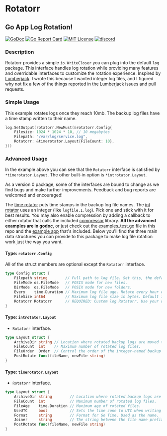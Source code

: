 
# Rotatorr

## Go App Log Rotation!

[![GoDoc](https://godoc.org/golift.io/rotatorr/svc?status.svg)](https://godoc.org/golift.io/rotatorr)
[![Go Report Card](https://goreportcard.com/badge/golift.io/rotatorr)](https://goreportcard.com/report/golift.io/rotatorr)
[![MIT License](http://img.shields.io/:license-mit-blue.svg)](https://github.com/golift/rotatorr/blob/master/LICENSE)
[![discord](https://badgen.net/badge/icon/Discord?color=0011ff&label&icon=https://simpleicons.now.sh/discord/eee "GoLift Discord")](https://golift.io/discord)

### Description

Rotatorr provides a simple `io.WriteCloser` you can plug into the default `log`
package. This interface handles log rotation while providing many features and
overridable interfaces to customize the rotation experience. Inspired by
[Lumberjack](https://github.com/natefinch/lumberjack). I wrote this because I
wanted integer log files, and I figured why not fix a few of the things
reported in the Lumberjack issues and pull requests.

### Simple Usage

This example rotates logs once they reach 10mb. The backup log files have a
time stamp written to their name.
```go
log.SetOutput(rotatorr.NewMust(&rotatorr.Config{
	Filesize: 1024 * 1024 * 10, // 10 megabytes
	Filepath: "/var/log/service.log",
	Rotatorr: &timerotator.Layout{FileCount: 10},
}))
```

### Advanced Usage

In the example above you can see that the `Rotatorr` interface is satisfied by
`*timerotator.Layout`. The other built-in option is `*introtator.Layout`.

As a version 0 package, some of the interfaces are bound to change as we find bugs
and make further improvements. Feedback and bug reports are welcomed and encouraged!

The [time rotator](https://pkg.go.dev/golift.io/rotatorr/timerotator)
puts time stamps in the backup log file names.
The [int rotator](https://pkg.go.dev/golift.io/rotatorr/introtator)
uses an integer (like `logfile.1.log`). Pick one and stick with it for best results.
You may also enable compression by adding a callback to either rotator that calls
the included [compressor](https://pkg.go.dev/golift.io/rotatorr/compressor) library.
**All the advanced examples are in [godoc](https://pkg.go.dev/golift.io/rotatorr)**,
or just check out the [examples_test.go](examples_test.go) file in this repo and the
[example app](cmd/exampleapp/main.go) that's included.
Below you'll find the three main data structures you can provide to this
package to make log file rotation work just the way you want.

#### Type: `rotatorr.Config`

All of the struct members are optional except the `Rotatorr` interface.

```go
type Config struct {
	Filepath string        // Full path to log file. Set this, the default is lousy.
	FileMode os.FileMode   // POSIX mode for new files.
	DirMode  os.FileMode   // POSIX mode for new folders.
	Every    time.Duration // Maximum log file age. Rotate every hour or day, etc.
	FileSize int64         // Maximum log file size in bytes. Default is unlimited (no rotation).
	Rotatorr Rotatorr      // REQUIRED: Custom log Rotatorr. Use your own or one of the provided interfaces.
}
```

#### Type: `introtator.Layout`

 -   `Rotatorr` interface.

```go
type Layout struct {
	ArchiveDir string // Location where rotated backup logs are moved to.
	FileCount  int    // Maximum number of rotated log files.
	FileOrder  Order  // Control the order of the integer-named backup log files.
	PostRotate func(fileName, newFile string)
}
```

#### Type: `timerotator.Layout`

-   `Rotatorr` interface.

```go
type Layout struct {
	ArchiveDir string        // Location where rotated backup logs are moved to.
	FileCount  int           // Maximum number of rotated log files.
	FileAge    time.Duration // Maximum age of rotated files.
	UseUTC     bool          // Sets the time zone to UTC when writing Time Formats (backup files).
	Format     string        // Format for Go Time. Used as the name.
	Joiner     string        // The string betwene the file name prefix and time stamp. Default: -
	PostRotate func(fileName, newFile string)
}
```
